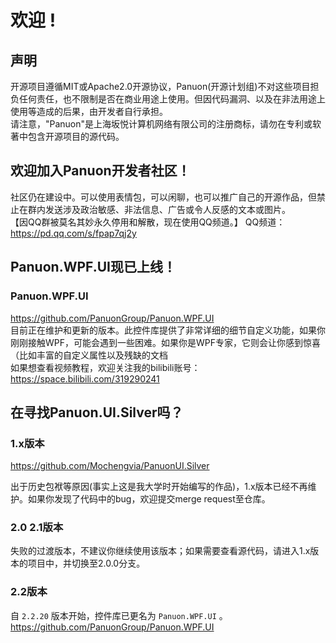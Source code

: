 # 欢迎 !

## 声明
开源项目遵循MIT或Apache2.0开源协议，Panuon(开源计划组)不对这些项目担负任何责任，也不限制是否在商业用途上使用。但因代码漏洞、以及在非法用途上使用等造成的后果，由开发者自行承担。  
请注意，"Panuon"是上海坂悦计算机网络有限公司的注册商标，请勿在专利或软著中包含开源项目的源代码。  

## 欢迎加入Panuon开发者社区！
社区仍在建设中。可以使用表情包，可以闲聊，也可以推广自己的开源作品，但禁止在群内发送涉及政治敏感、非法信息、广告或令人反感的文本或图片。  
【因QQ群被莫名其妙永久停用和解散，现在使用QQ频道。】
QQ频道：https://pd.qq.com/s/fpap7qj2y

## Panuon.WPF.UI现已上线！

### Panuon.WPF.UI
https://github.com/PanuonGroup/Panuon.WPF.UI  
目前正在维护和更新的版本。此控件库提供了非常详细的细节自定义功能，如果你刚刚接触WPF，可能会遇到一些困难。如果你是WPF专家，它则会让你感到惊喜（比如丰富的自定义属性以及残缺的文档  
如果想查看视频教程，欢迎关注我的bilibili账号：https://space.bilibili.com/319290241  

## 在寻找Panuon.UI.Silver吗？

### 1.x版本
https://github.com/Mochengvia/PanuonUI.Silver  

出于历史包袱等原因(事实上这是我大学时开始编写的作品)，1.x版本已经不再维护。如果你发现了代码中的bug，欢迎提交merge request至仓库。  

### 2.0 2.1版本
失败的过渡版本，不建议你继续使用该版本；如果需要查看源代码，请进入1.x版本的项目中，并切换至2.0.0分支。  

### 2.2版本
自 `2.2.20` 版本开始，控件库已更名为 `Panuon.WPF.UI` 。  
https://github.com/PanuonGroup/Panuon.WPF.UI
